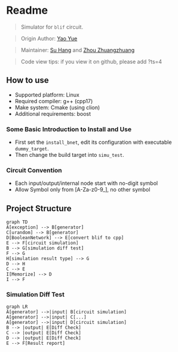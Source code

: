 # Readme

> Simulator for `blif` circuit.

> Origin Author: [Yao Yue](https://github.com/tripack45)

> Maintainer: [Su Hang](https://github.com/tonyfloatersu) and [Zhou Zhuangzhuang](https://github.com/zzhou612)

> Code view tips: if you view it on github, please add ?ts=4

## How to use

- Supported platform: Linux
- Required compiler: g++ (cpp17)
- Make system: Cmake (using clion)
- Additional requirements: boost

### Some Basic Introduction to Install and Use

- First set the `install_bnet`, edit its configuration with executable `dummy_target`.
- Then change the build target into `simu_test`.

### Circuit Convention

- Each input/output/internal node start with no-digit symbol
- Allow Symbol only from [A-Za-z0-9_], no other symbol

<div style="page-break-after: always;"></div>

## Project Structure

```mermaid
graph TD
A[exception] --> B[generator]
C[urandom] --> B[generator]
D[BooleanNetwork] --> E[convert blif to cpp]
E --> F[circuit simulation]
B --> G[simulation diff test]
F --> G
H[simulation result type] --> G
D --> H
C --> E
I[Memorize] --> D
I --> F
```
### Simulation Diff Test

```mermaid
graph LR
A[generator] -->|input| B[circuit simulation]
A[generator] -->|input| C[...]
A[generator] -->|input| D[circuit simulation]
B --> |output| E[Diff Check]
C --> |output| E[Diff Check]
D --> |output| E[Diff Check]
E --> F[Result report]
```




